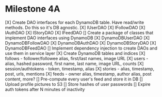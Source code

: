 # Milestone 4A
[X] Create DAO interfaces for each DynamoDB table. Have read/write methods. Do this so it's DB agnostic.
    [X] IUserDAO
    [X] IFollowDAO
    [X] IAuthDAO
    [X] IStoryDAO
    [X] IFeedDAO
[] Create a package of classes that implement DAO interfaces using DynamoDB
    [X] DynamoDBUserDAO
    [X] DynamoDBFollowDAO
    [X] DynamoDBAuthDAO
    [X] DynamoDBStoryDAO
    [X] DynamoDBFeedDAO
[] Implement dependency injection to create DAOs and use them in service layer
[X] Create DynamoDB tables and indices
    [X] follows - follower/followee alias, first/last names, image URL
    [X] users - alias, hashed password, first name, last name, image URL, counts
    [X] session/authtokens - token, timestamp, alias
    [X] stories - alias, timestamp, post, urls, mentions
    [X] feeds - owner alias, timestamp, author alias, post content, more?
[] Pre-compute every user's feed and store it in DB 
[] Upload profile pictures to S3
[] Store hashes of user passwords
[] Expire auth tokens after N minutes of inactivity